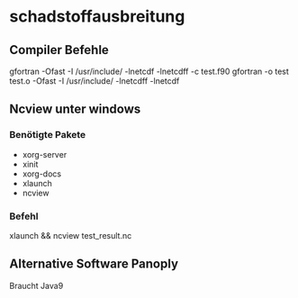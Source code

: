 # schadstoffausbreitung
## Compiler Befehle
 gfortran -Ofast -I /usr/include/ -lnetcdf -lnetcdff -c test.f90
 gfortran -o test test.o -Ofast -I /usr/include/ -lnetcdff -lnetcdf
## Ncview unter windows
### Benötigte Pakete
- xorg-server
- xinit
- xorg-docs
- xlaunch
- ncview
### Befehl
xlaunch && ncview test_result.nc


## Alternative Software Panoply
Braucht Java9
